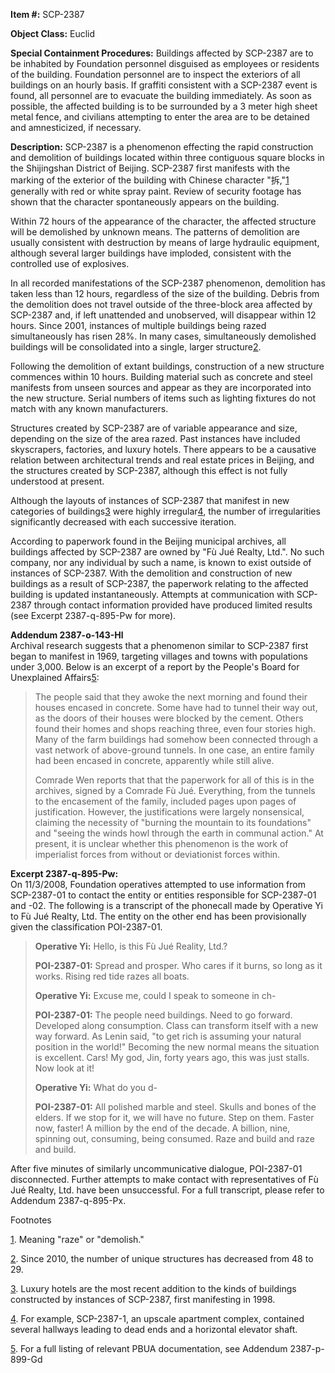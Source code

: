 **Item #:** SCP-2387

**Object Class:** Euclid

**Special Containment Procedures:** Buildings affected by SCP-2387 are to be inhabited by Foundation personnel disguised as employees or residents of the building. Foundation personnel are to inspect the exteriors of all buildings on an hourly basis. If graffiti consistent with a SCP-2387 event is found, all personnel are to evacuate the building immediately. As soon as possible, the affected building is to be surrounded by a 3 meter high sheet metal fence, and civilians attempting to enter the area are to be detained and amnesticized, if necessary.

**Description:** SCP-2387 is a phenomenon effecting the rapid construction and demolition of buildings located within three contiguous square blocks in the Shijingshan District of Beijing. SCP-2387 first manifests with the marking of the exterior of the building with Chinese character "拆,"[1](javascript:;) generally with red or white spray paint. Review of security footage has shown that the character spontaneously appears on the building.

Within 72 hours of the appearance of the character, the affected structure will be demolished by unknown means. The patterns of demolition are usually consistent with destruction by means of large hydraulic equipment, although several larger buildings have imploded, consistent with the controlled use of explosives.

In all recorded manifestations of the SCP-2387 phenomenon, demolition has taken less than 12 hours, regardless of the size of the building. Debris from the demolition does not travel outside of the three-block area affected by SCP-2387 and, if left unattended and unobserved, will disappear within 12 hours. Since 2001, instances of multiple buildings being razed simultaneously has risen 28%. In many cases, simultaneously demolished buildings will be consolidated into a single, larger structure[2](javascript:;).

Following the demolition of extant buildings, construction of a new structure commences within 10 hours. Building material such as concrete and steel manifests from unseen sources and appear as they are incorporated into the new structure. Serial numbers of items such as lighting fixtures do not match with any known manufacturers.

Structures created by SCP-2387 are of variable appearance and size, depending on the size of the area razed. Past instances have included skyscrapers, factories, and luxury hotels. There appears to be a causative relation between architectural trends and real estate prices in Beijing, and the structures created by SCP-2387, although this effect is not fully understood at present.

Although the layouts of instances of SCP-2387 that manifest in new categories of buildings[3](javascript:;) were highly irregular[4](javascript:;), the number of irregularities significantly decreased with each successive iteration.

According to paperwork found in the Beijing municipal archives, all buildings affected by SCP-2387 are owned by "Fù Jué Realty, Ltd.". No such company, nor any individual by such a name, is known to exist outside of instances of SCP-2387. With the demolition and construction of new buildings as a result of SCP-2387, the paperwork relating to the affected building is updated instantaneously. Attempts at communication with SCP-2387 through contact information provided have produced limited results (see Excerpt 2387-q-895-Pw for more).

**Addendum 2387-o-143-Hl**  
Archival research suggests that a phenomenon similar to SCP-2387 first began to manifest in 1969, targeting villages and towns with populations under 3,000. Below is an excerpt of a report by the People's Board for Unexplained Affairs[5](javascript:;):

> The people said that they awoke the next morning and found their houses encased in concrete. Some have had to tunnel their way out, as the doors of their houses were blocked by the cement. Others found their homes and shops reaching three, even four stories high. Many of the farm buildings had somehow been connected through a vast network of above-ground tunnels. In one case, an entire family had been encased in concrete, apparently while still alive.
> 
> Comrade Wen reports that that the paperwork for all of this is in the archives, signed by a Comrade Fù Jué. Everything, from the tunnels to the encasement of the family, included pages upon pages of justification. However, the justifications were largely nonsensical, claiming the necessity of "burning the mountain to its foundations" and "seeing the winds howl through the earth in communal action." At present, it is unclear whether this phenomenon is the work of imperialist forces from without or deviationist forces within.

**Excerpt 2387-q-895-Pw:**  
On 11/3/2008, Foundation operatives attempted to use information from SCP-2387-01 to contact the entity or entities responsible for SCP-2387-01 and -02. The following is a transcript of the phonecall made by Operative Yi to Fù Jué Realty, Ltd. The entity on the other end has been provisionally given the classification POI-2387-01.

> **Operative Yi:** Hello, is this Fù Jué Reality, Ltd.?
> 
> **POI-2387-01:** Spread and prosper. Who cares if it burns, so long as it works. Rising red tide razes all boats.
> 
> **Operative Yi:** Excuse me, could I speak to someone in ch-
> 
> **POI-2387-01:** The people need buildings. Need to go forward. Developed along consumption. Class can transform itself with a new way forward. As Lenin said, "to get rich is assuming your natural position in the world!" Becoming the new normal means the situation is excellent. Cars! My god, Jin, forty years ago, this was just stalls. Now look at it!
> 
> **Operative Yi:** What do you d-
> 
> **POI-2387-01:** All polished marble and steel. Skulls and bones of the elders. If we stop for it, we will have no future. Step on them. Faster now, faster! A million by the end of the decade. A billion, nine, spinning out, consuming, being consumed. Raze and build and raze and build.

After five minutes of similarly uncommunicative dialogue, POI-2387-01 disconnected. Further attempts to make contact with representatives of Fù Jué Realty, Ltd. have been unsuccessful. For a full transcript, please refer to Addendum 2387-q-895-Px.

Footnotes

[1](javascript:;). Meaning "raze" or "demolish."

[2](javascript:;). Since 2010, the number of unique structures has decreased from 48 to 29.

[3](javascript:;). Luxury hotels are the most recent addition to the kinds of buildings constructed by instances of SCP-2387, first manifesting in 1998.

[4](javascript:;). For example, SCP-2387-1, an upscale apartment complex, contained several hallways leading to dead ends and a horizontal elevator shaft.

[5](javascript:;). For a full listing of relevant PBUA documentation, see Addendum 2387-p-899-Gd